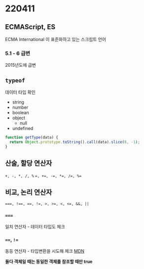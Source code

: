 # 220411

## ECMAScript, ES
ECMA International 이 표준화하고 있는 스크립트 언어

### 5.1 - 6 급변
2015년도에 급변

## `typeof`
데이터 타입 확인  
- string
- number
- boolean
- object
  - null
- undefined

```js
function getType(data) {
  return Object.prototype.toString().call(data).slice(8, -1);
}
```

## 산술, 할당 연산자
`+, -, *, /, %`
`=, +=, -=, *=, /=, %=`

## 비교, 논리 연산자
`===, !==, ==, !=, >, >=, <, <=, &&, ||`

### `===`
일치 연산자 - 데이터 타입도 체크

### `==`, `!=`
동등 연산자 - 타입변환을 시도해 체크 [MDN](https://developer.mozilla.org/ko/docs/Web/JavaScript/Reference/Operators/Equality#%EC%83%81%EC%84%B8_%EC%84%A4%EB%AA%85)  

**둘다 객체일 때는 동일한 객체를 참조할 때만 true**